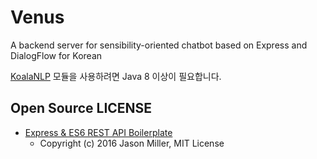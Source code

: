 # Venus

A backend server for sensibility-oriented chatbot based on Express and DialogFlow for Korean

[KoalaNLP](https://github.com/koalanlp/koalanlp) 모듈을 사용하려면 Java 8 이상이 필요합니다.

## Open Source LICENSE

* [Express & ES6 REST API Boilerplate](https://github.com/developit/express-es6-rest-api)
  - Copyright (c) 2016 Jason Miller, MIT License
